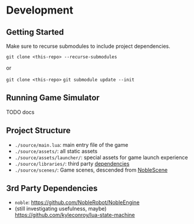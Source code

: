 
# Development

## Getting Started

Make sure to recurse submodules to include project dependencies.  

`git clone <this-repo> --recurse-submodules`

or

`git clone <this-repo>`
`git submodule update --init`

## Running Game Simulator

TODO docs

## Project Structure

- `./source/main.lua`: main entry file of the game
- `./source/assets/`: all static assets
- `./source/assets/launcher/`: special assets for game launch experience
- `./source/libraries/`: third party [dependencies](#dependencies)
- `./source/scenes/`: Game scenes, descended from [NobleScene](https://noblerobot.github.io/NobleEngine/classes/NobleScene.html)

## 3rd Party Dependencies

- `noble`: https://github.com/NobleRobot/NobleEngine
- (still investigating usefulness, maybe) https://github.com/kyleconroy/lua-state-machine 

